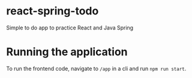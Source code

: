 # react-spring-todo
Simple to do app to practice React and Java Spring

# Running the application
To run the frontend code, navigate to `/app` in a cli and run `npm run start`.

